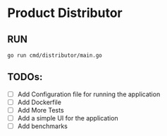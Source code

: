 # Product Distributor

## RUN
`go run cmd/distributor/main.go`

## TODOs:
- [ ] Add Configuration file for running the application
- [ ] Add Dockerfile
- [ ] Add More Tests
- [ ] Add a simple UI for the application
- [ ] Add benchmarks